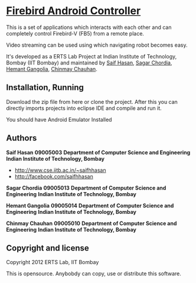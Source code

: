 [Firebird Android Controller](#)
=================

This is a set of applications which interacts with each other and can completely control Firebird-V (FB5) from a remote place. 

Video streaming can be used using which navigating robot becomes easy.

It's developed as a ERTS Lab Project at Indian Institute of Technology, Bombay (IIT Bombay) and maintained by [Saif Hasan](http://www.cse.iitb.ac.in/~saifhhasan), [Sagar Chordia](), [Hemant Gangolia](), [Chinmay Chauhan]().



Installation, Running
----------

Download the zip file from here or clone the project. After this you can directly imports projects into eclipse IDE and compile and run it.

You should have Android Emulator Installed




Authors
-------

**Saif Hasan**
**09005003**
**Department of Computer Science and Engineering**
**Indian Institute of Technology, Bombay**
+ http://www.cse.iitb.ac.in/~saifhhasan
+ http://facebook.com/saifhhasan


**Sagar Chordia**
**09005013**
**Department of Computer Science and Engineering**
**Indian Institute of Technology, Bombay**


**Hemant Gangolia**
**09005014**
**Department of Computer Science and Engineering**
**Indian Institute of Technology, Bombay**


**Chinmay Chauhan**
**09005010**
**Department of Computer Science and Engineering**
**Indian Institute of Technology, Bombay**



Copyright and license
---------------------

Copyright 2012 ERTS Lab, IIT Bombay

This is opensource. Anybobdy can copy, use or distribute this software.
